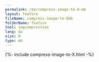 ```yaml
---
permalink: /da/compress-image-to-8-mb
layout: feature
fileName: compress-image-to-8mb
folderName: feature
tool: imgcompression
lang: da
size: 8
type: mb
---
```


{%- include compress-image-to-X.html -%}
